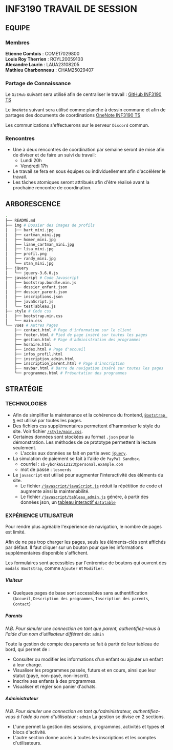 # INF3190 TRAVAIL DE SESSION

## EQUIPE

### Membres

**Etienne Comtois** : COME17029800  
**Louis Roy Therrien** : ROYL20059103  
**Alexandre Laurin** : LAUA23108205  
**Mathieu Charbonneau** : CHAM25029407

### Partage de Connaissance

Le `GitHub` suivant sera utilisé afin de centraliser le travail : [GitHub INF3190 TS](https://github.com/alexlaurincoding/INF3190_Travail_de_session.git)

Le `OneNote` suivant sera utilisé comme planche à dessin commune et afin de partages des documents de coordinations [OneNote INF3190 TS](https://uqam-my.sharepoint.com/:o:/g/personal/jb591912_ens_uqam_ca/Ei4SeovgjfJApBzsdJSmaCsBOT2XgswlFoS4ARMlf6SUSQ?e=PtQ1UL)

Les communications s'effectuerons sur le serveur `Discord` commun.

### Rencontres

- Une à deux rencontres de coordination par semaine seront de mise afin de diviser et de faire un suivi du travail:
  - Lundi 20h
  - Vendredi 17h
- Le travail se fera en sous équipes ou individuellement afin d'accélérer le travail.
- Les tâches atomiques seront attribués afin d'être réalisé avant la prochaine rencontre de coordination.

## ARBORESCENCE

```bash
.
├── README.md
├── img # Dossier des images de profils
│   ├── bart_mini.jpg
│   ├── cartman_mini.jpg
│   ├── homer_mini.jpg
│   ├── liane_cartman_mini.jpg
│   ├── lisa_mini.jpg
│   ├── profil.png
│   ├── randy_mini.jpg
│   └── stan_mini.jpg
├── jQuery
│   └── jquery-3.6.0.js
├── javascript # Code Javascript
│   ├── bootstrap.bundle.min.js
│   ├── dossier_enfant.json
│   ├── dossier_parent.json
│   ├── inscriptions.json
│   ├── javaScript.js
│   └── testTableau.js
├── style # Code css
│   ├── bootstrap.min.css
│   └── main.css
└── vues # Autres Pages
    ├── contact.html # Page d'information sur le client
    ├── footer.html # Pied de page inséré sur toutes les pages
    ├── gestion.html # Page d'administration des programmes
    ├── horaire.html
    ├── index.html # Page d'accueil
    ├── infos_profil.html
    ├── inscription_admin.html
    ├── inscription_parent.html # Page d'inscription
    ├── navbar.html # Barre de navigation inséré sur toutes les pages
    └── programmes.html # Présentation des programmes
```

## STRATÉGIE 

### TECHNOLOGIES

- Afin de simplifier la maintenance et la cohérence du frontend, [`Bootstrap 5`](https://getbootstrap.com/docs/5.0/getting-started/introduction/) est utilisé par toutes les pages.
- Des fichiers css supplémentaires permettent d'harmoniser le style du site. 
Voir fichier [`/style/main.css`](./style/main.css).
- Certaines données sont stockées au format `.json` pour la démonstration. Les méthodes de ce prototype permettent la lecture seulement.
  - L'accès aux données se fait en partie avec [`jQuery`](https://api.jquery.com/).
- La simulation de paiement se fait à l'aide de `PayPal Sandbox`.
  -  courriel : `sb-ybcnk6512123@personal.example.com`
  -  mot de passe : `lesnerds`
- Le `javascript` est utilisé pour augmenter l'interactivité des éléments du site.
  -  Le fichier [`/javascript/javaScript.js`](./javascript/javaScript.js)  réduit la répétition de code et augmente ainsi la maintenabilité.
  - Le fichier [`/javascript/tableau_admin.js`](./javascript/tableau_admin.js) génère, à partir des données json, un [tableau interactif `datatable`](https://datatables.net/) 

### EXPÉRIENCE UTILISATEUR

Pour rendre plus agréable l'expérience de navigation, le nombre de pages est limité. 

Afin de ne pas trop charger les pages, seuls les éléments-clés sont affichés par défaut. Il faut cliquer sur un bouton pour que les informations supplémentaires disponible s'affichent.

Les formulaires sont accessibles par l'entremise de boutons qui ouvrent des `modals Bootstrap`, comme `Ajouter` et `Modifier`.

##### Visiteur
- Quelques pages de base sont accessibles sans authentification (`Accueil`, `Description des programmes`, `Inscription des parents`, `Contact`)

##### Parents
 _N.B. Pour simuler une connection en tant que parent, authentifiez-vous à l'aide d'un nom d'utilisateur différent de:_ `admin`

Toute la gestion de compte des parents se fait à partir de leur tableau de bord, qui permet de :
- Consulter ou modifier les informations d'un enfant ou ajouter un enfant à leur charge. 
- Visualiser les programmes passés, futurs et en cours, ainsi que leur statut (payé, non-payé, non-inscrit).
- Inscrire ses enfants à des programmes.
- Visualiser et régler son panier d'achats.

##### Administrateur 
 _N.B. Pour simuler une connection en tant qu'administrateur, authentifiez-vous à l'aide du nom d'utilisateur :_ `admin`
La gestion se divise en 2 sections.  
- L'une permet la gestion des sessions, programmes, activités et types et blocs d'activité.  
- L'autre section donne accès à toutes les inscriptions et les comptes d'utilisateurs.
